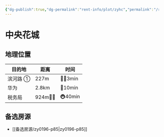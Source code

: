 ```yaml
---
{"dg-publish":true,"dg-permalink":"rent-info/plot/zyhc","permalink":"/rent-info/plot/zyhc/"}
---
```



# 中央花城

## 地理位置

| 目的地               | 距离                         | 时间                         |
| -------------------- | ---------------------------- | ---------------------------- |
| 滨河路 ① | 227m      | 🚶‍♂️3min |
| 华为                 | 2.8km      | 🛵10min    |
| 税务局               | 924m🚶‍♂️ | 🚇40min    |

## 备选房源

- [[备选房源/zy0196-p85\|zy0196-p85]]




